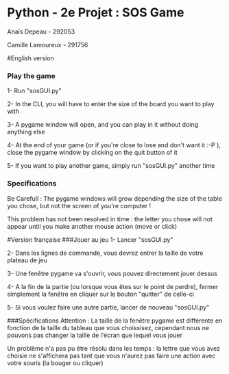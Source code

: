 # Python - 2e Projet : SOS Game

Anaïs Depeau - 292053

Camille Lamoureux - 291756

#English version
### Play the game
1- Run "sosGUI.py"

2- In the CLI, you will have to enter the size of the board you want to play with

3- A pygame window will open, and you can play in it without doing anything else

4- At the end of your game (or if you're close to lose and don't want it :-P ), 
close the pygame window by clicking on the quit button of it

5- If you want to play another game, simply run "sosGUI.py" another time

### Specifications
Be Carefull : The pygame windows will grow depending the size of the table you chose, but not the screen of you're computer !

This problem has not been resolved in time : the letter you chose will not appear until you make another mouse action (move or click)


#Version française
###Jouer au jeu
1- Lancer "sosGUI.py"

2- Dans les lignes de commande, vous devrez entrer la taille de votre plateau de jeu

3- Une fenêtre pygame va s'ouvrir, vous pouvez directement jouer dessus

4- A la fin de la partie (ou lorsque vous êtes sur le point de perdre), fermer simplement
la fenêtre en cliquer sur le bouton "quitter" de celle-ci

5- Si vous voulez faire une autre partie, lancer de nouveau "sosGUI.py"


###Spécifications 
Attention : La taille de la fenêtre pygame est différente en fonction de la taille du 
tableau que vous choissisez, cependant nous ne pouvons pas changer la taille de l'écran 
que lequel vous jouer

Un problème n'a pas pu être résolu dans les temps : la lettre que vous avez choisie ne s'affichera pas tant que vous n'aurez pas faire
une action avec votre souris (la bouger ou cliquer)